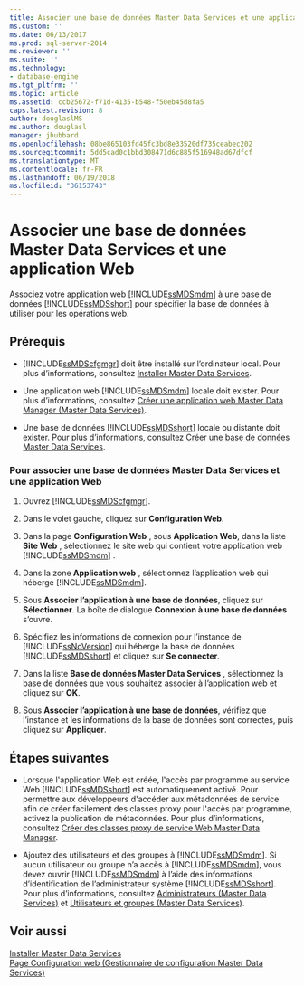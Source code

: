 ```yaml
---
title: Associer une base de données Master Data Services et une application web | Microsoft Docs
ms.custom: ''
ms.date: 06/13/2017
ms.prod: sql-server-2014
ms.reviewer: ''
ms.suite: ''
ms.technology:
- database-engine
ms.tgt_pltfrm: ''
ms.topic: article
ms.assetid: ccb25672-f71d-4135-b548-f50eb45d8fa5
caps.latest.revision: 8
author: douglaslMS
ms.author: douglasl
manager: jhubbard
ms.openlocfilehash: 08be865103fd45fc3bd8e33520df735ceabec202
ms.sourcegitcommit: 5dd5cad0c1bbd308471d6c885f516948ad67dfcf
ms.translationtype: MT
ms.contentlocale: fr-FR
ms.lasthandoff: 06/19/2018
ms.locfileid: "36153743"
---
```

# <a name="associate-a-master-data-services-database-and-web-application"></a>Associer une base de données Master Data Services et une application Web
  Associez votre application web [!INCLUDE[ssMDSmdm](../../includes/ssmdsmdm-md.md)] à une base de données [!INCLUDE[ssMDSshort](../../includes/ssmdsshort-md.md)] pour spécifier la base de données à utiliser pour les opérations web.  
  
## <a name="prerequisites"></a>Prérequis  
  
-   [!INCLUDE[ssMDScfgmgr](../../includes/ssmdscfgmgr-md.md)] doit être installé sur l’ordinateur local. Pour plus d’informations, consultez [Installer Master Data Services](install-master-data-services.md).  
  
-   Une application web [!INCLUDE[ssMDSmdm](../../includes/ssmdsmdm-md.md)] locale doit exister. Pour plus d’informations, consultez [Créer une application web Master Data Manager &#40;Master Data Services&#41;](create-a-master-data-manager-web-application-master-data-services.md).  
  
-   Une base de données [!INCLUDE[ssMDSshort](../../includes/ssmdsshort-md.md)] locale ou distante doit exister. Pour plus d’informations, consultez [Créer une base de données Master Data Services](create-a-master-data-services-database.md).  
  
### <a name="to-associate-a-master-data-services-database-and-web-application"></a>Pour associer une base de données Master Data Services et une application Web  
  
1.  Ouvrez [!INCLUDE[ssMDScfgmgr](../../includes/ssmdscfgmgr-md.md)].  
  
2.  Dans le volet gauche, cliquez sur **Configuration Web**.  
  
3.  Dans la page **Configuration Web** , sous **Application Web**, dans la liste **Site Web** , sélectionnez le site web qui contient votre application web [!INCLUDE[ssMDSmdm](../../includes/ssmdsmdm-md.md)] .  
  
4.  Dans la zone **Application web** , sélectionnez l’application web qui héberge [!INCLUDE[ssMDSmdm](../../includes/ssmdsmdm-md.md)].  
  
5.  Sous **Associer l’application à une base de données**, cliquez sur **Sélectionner**. La boîte de dialogue **Connexion à une base de données** s’ouvre.  
  
6.  Spécifiez les informations de connexion pour l’instance de [!INCLUDE[ssNoVersion](../../includes/ssnoversion-md.md)] qui héberge la base de données [!INCLUDE[ssMDSshort](../../includes/ssmdsshort-md.md)] et cliquez sur **Se connecter**.  
  
7.  Dans la liste **Base de données Master Data Services** , sélectionnez la base de données que vous souhaitez associer à l’application web et cliquez sur **OK**.  
  
8.  Sous **Associer l’application à une base de données**, vérifiez que l’instance et les informations de la base de données sont correctes, puis cliquez sur **Appliquer**.  
  
## <a name="next-steps"></a>Étapes suivantes  
  
-   Lorsque l'application Web est créée, l'accès par programme au service Web [!INCLUDE[ssMDSshort](../../includes/ssmdsshort-md.md)] est automatiquement activé. Pour permettre aux développeurs d'accéder aux métadonnées de service afin de créer facilement des classes proxy pour l'accès par programme, activez la publication de métadonnées. Pour plus d’informations, consultez [Créer des classes proxy de service Web Master Data Manager](../develop/create-master-data-manager-web-service-proxy-classes.md).  
  
-   Ajoutez des utilisateurs et des groupes à [!INCLUDE[ssMDSmdm](../../includes/ssmdsmdm-md.md)]. Si aucun utilisateur ou groupe n’a accès à [!INCLUDE[ssMDSmdm](../../includes/ssmdsmdm-md.md)], vous devez ouvrir [!INCLUDE[ssMDSmdm](../../includes/ssmdsmdm-md.md)] à l’aide des informations d’identification de l’administrateur système [!INCLUDE[ssMDSshort](../../includes/ssmdsshort-md.md)]. Pour plus d’informations, consultez [Administrateurs &#40;Master Data Services&#41;](../administrators-master-data-services.md) et [Utilisateurs et groupes &#40;Master Data Services&#41;](../users-and-groups-master-data-services.md).  
  
## <a name="see-also"></a>Voir aussi  
 [Installer Master Data Services](install-master-data-services.md)   
 [Page Configuration web &#40;Gestionnaire de configuration Master Data Services&#41;](../web-configuration-page-master-data-services-configuration-manager.md)  
  
  